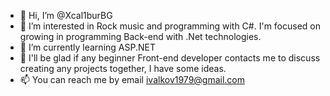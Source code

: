 - 👋 Hi, I’m @Xcal1burBG
- 👀 I’m interested in Rock music and programming with C#. I'm focused on growing in programming Back-end with .Net technologies.
- 🌱 I’m currently learning ASP.NET
- 💞️ I'll be glad if any beginner Front-end developer contacts me to discuss creating any projects together, I have some ideas.
- 📫 You can reach me by email ivalkov1979@gmail.com

<!---
Xcal1burBG/Xcal1burBG is a ✨ special ✨ repository because its `README.md` (this file) appears on your GitHub profile.
You can click the Preview link to take a look at your changes.
--->

